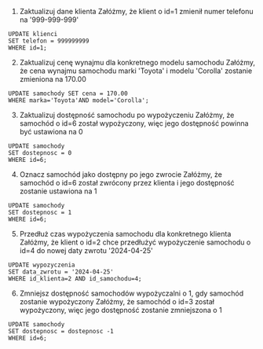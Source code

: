 1. Zaktualizuj dane klienta
Załóżmy, że klient o id=1 zmienił numer telefonu na '999-999-999'
```
UPDATE klienci
SET telefon = 999999999
WHERE id=1;
```
2. Zaktualizuj cenę wynajmu dla konkretnego modelu samochodu
Załóżmy, że cena wynajmu samochodu marki 'Toyota' i modelu 'Corolla' zostanie zmieniona na 170.00
```
UPDATE samochody SET cena = 170.00
WHERE marka='Toyota'AND model='Corolla'; 
```
3. Zaktualizuj dostępność samochodu po wypożyczeniu
Załóżmy, że samochód o id=6 został wypożyczony, więc jego dostępność powinna być ustawiona na 0
```
UPDATE samochody
SET dostepnosc = 0
WHERE id=6; 
```
4. Oznacz samochód jako dostępny po jego zwrocie
Załóżmy, że samochód o id=6 został zwrócony przez klienta i jego dostępność zostanie ustawiona na 1
```
UPDATE samochody
SET dostepnosc = 1
WHERE id=6; 
```
5. Przedłuż czas wypożyczenia samochodu dla konkretnego klienta
Załóżmy, że klient o id=2 chce przedłużyć wypożyczenie samochodu o id=4 do nowej daty zwrotu '2024-04-25'
```
UPDATE wypozyczenia
SET data_zwrotu = '2024-04-25'
WHERE id_klienta=2 AND id_samochodu=4; 
```
6. Zmniejsz dostępność samochodów wypożyczalni o 1, gdy samochód zostanie wypożyczony
Załóżmy, że samochód o id=3 został wypożyczony, więc jego dostępność zostanie zmniejszona o 1
```
UPDATE samochody
SET dostepnosc = dostepnosc -1
WHERE id=6;
```
